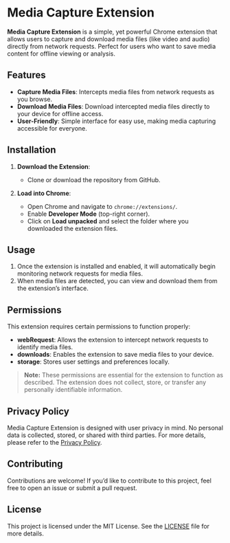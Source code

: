 # Media Capture Extension

**Media Capture Extension** is a simple, yet powerful Chrome extension that allows users to capture and download media files (like video and audio) directly from network requests. Perfect for users who want to save media content for offline viewing or analysis.

## Features

- **Capture Media Files**: Intercepts media files from network requests as you browse.
- **Download Media Files**: Download intercepted media files directly to your device for offline access.
- **User-Friendly**: Simple interface for easy use, making media capturing accessible for everyone.

## Installation

1. **Download the Extension**:
   - Clone or download the repository from GitHub.
   
2. **Load into Chrome**:
   - Open Chrome and navigate to `chrome://extensions/`.
   - Enable **Developer Mode** (top-right corner).
   - Click on **Load unpacked** and select the folder where you downloaded the extension files.

## Usage

1. Once the extension is installed and enabled, it will automatically begin monitoring network requests for media files.
2. When media files are detected, you can view and download them from the extension’s interface.

## Permissions

This extension requires certain permissions to function properly:
- **webRequest**: Allows the extension to intercept network requests to identify media files.
- **downloads**: Enables the extension to save media files to your device.
- **storage**: Stores user settings and preferences locally.

> **Note:** These permissions are essential for the extension to function as described. The extension does not collect, store, or transfer any personally identifiable information.

## Privacy Policy

Media Capture Extension is designed with user privacy in mind. No personal data is collected, stored, or shared with third parties. For more details, please refer to the [Privacy Policy](https://www.freeprivacypolicy.com/live/9373a0c6-754a-4147-afeb-79e3eceb4728).

## Contributing

Contributions are welcome! If you’d like to contribute to this project, feel free to open an issue or submit a pull request.

## License

This project is licensed under the MIT License. See the [LICENSE](https://mit-license.org/) file for more details.
